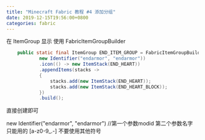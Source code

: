 ```yaml
---
title: "Minecraft Fabric 教程 #4 添加分组"
date: 2019-12-15T19:56:00+0800
categories: fabric
---
```


在 ItemGroup 显示 使用 FabricItemGroupBuilder

```java
	public static final ItemGroup END_ITEM_GROUP = FabricItemGroupBuilder.create(
			new Identifier("endarmor", "endarmor"))
			.icon(() -> new ItemStack(END_HEART))
			.appendItems(stacks ->
			{
				stacks.add(new ItemStack(END_HEART));
				stacks.add(new ItemStack(END_HEART_BLOCK));
			})
			.build();
```

直接创建即可

new Identifier("endarmor", "endarmor") //第一个参数modid 第二个参数名字 只能用的 [a-z0-9_.-] 不要使用其他符号
